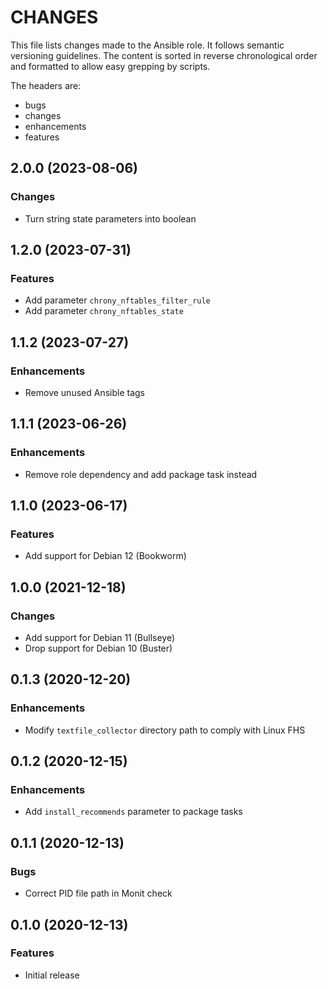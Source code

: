 # CHANGES

This file lists changes made to the Ansible role. It follows semantic versioning
guidelines. The content is sorted in reverse chronological order and formatted
to allow easy grepping by scripts.

The headers are:
- bugs
- changes
- enhancements
- features

## 2.0.0 (2023-08-06)

### Changes

- Turn string state parameters into boolean

## 1.2.0 (2023-07-31)

### Features

- Add parameter `chrony_nftables_filter_rule`
- Add parameter `chrony_nftables_state`

## 1.1.2 (2023-07-27)

### Enhancements

- Remove unused Ansible tags

## 1.1.1 (2023-06-26)

### Enhancements

- Remove role dependency and add package task instead

## 1.1.0 (2023-06-17)

### Features

- Add support for Debian 12 (Bookworm)

## 1.0.0 (2021-12-18)

### Changes

- Add support for Debian 11 (Bullseye)
- Drop support for Debian 10 (Buster)

## 0.1.3 (2020-12-20)

### Enhancements

- Modify `textfile_collector` directory path to comply with Linux FHS

## 0.1.2 (2020-12-15)

### Enhancements

- Add `install_recommends` parameter to package tasks

## 0.1.1 (2020-12-13)

### Bugs

- Correct PID file path in Monit check

## 0.1.0 (2020-12-13)

### Features

- Initial release
